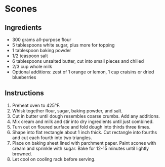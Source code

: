 # Scones

## Ingredients

- 300 grams all-purpose flour
- 5 tablespoons white sugar, plus more for topping
- 1 tablespoon baking powder
- 1/2 teaspoon salt
- 6 tablespoons unsalted butter, cut into small pieces and chilled
- 2/3 cup whole milk
- Optional additions: zest of 1 orange or lemon, 1 cup craisins or dried blueberries

## Instructions

1. Preheat oven to 425°F.
2. Whisk together flour, sugar, baking powder, and salt.
3. Cut in butter until dough resembles coarse crumbs. Add any additions.
4. Mix cream and milk and stir into dry ingredients until just combined.
5. Turn out on floured surface and fold dough into thirds three times.
6. Shape into flat rectangle about 1 inch thick. Cut rectangle into fourths and cut each fourth into two triangles.
7. Place on baking sheet lined with parchment paper. Paint scones with cream and sprinkle with sugar. Bake for 12-15 minutes until lightly browned.
8. Let cool on cooling rack before serving.
